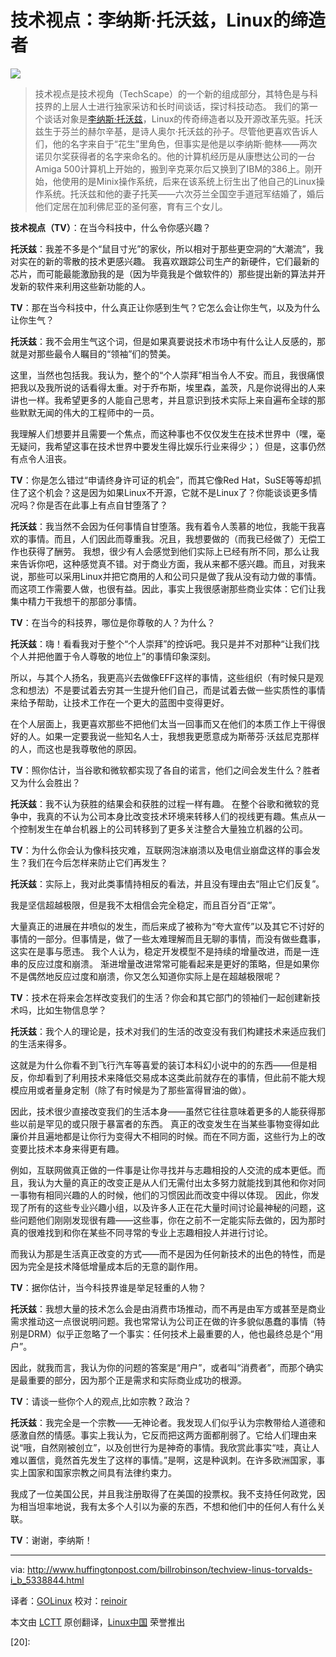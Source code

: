技术视点：李纳斯·托沃兹，Linux的缔造者
================================================================================
![](http://images.huffingtonpost.com/2012-06-27-techscapelogocolumn1.jpg)

> 技术视点是技术视角（TechScape）的一个新的组成部分，其特色是与科技界的上层人士进行独家采访和长时间谈话，探讨科技动态。
> 我们的第一个谈话对象是[李纳斯·托沃兹][1]，Linux的传奇缔造者以及开源改革先驱。托沃兹生于芬兰的赫尔辛基，是诗人奥尔·托沃兹的孙子。尽管他更喜欢告诉人们，他的名字来自于“花生”里角色，但事实是他是以李纳斯·鲍林——两次诺贝尔奖获得者的名字来命名的。他的计算机经历是从康懋达公司的一台Amiga 500计算机上开始的，搬到辛克莱尔后又换到了IBM的386上。刚开始，他使用的是Minix操作系统，后来在该系统上衍生出了他自己的Linux操作系统。托沃兹和他的妻子托芙——六次芬兰全国空手道冠军结婚了，婚后他们定居在加利佛尼亚的圣何塞，育有三个女儿。

**技术视点（TV）**：在当今科技中，什么令你感兴趣？

**托沃兹**：我差不多是个“鼠目寸光”的家伙，所以相对于那些更空洞的“大潮流”，我对实在的新的零散的技术更感兴趣。
我喜欢跟踪公司生产的新硬件，它们最新的芯片，而可能最能激励我的是（因为毕竟我是个做软件的）那些提出新的算法并开发新的软件来利用这些新功能的人。

**TV**：那在当今科技中，什么真正让你感到生气？它怎么会让你生气，以及为什么让你生气？

**托沃兹**：我不会用生气这个词，但是如果真要说技术市场中有什么让人反感的，那就是对那些最令人瞩目的“领袖”们的赞美。

这里，当然也包括我。我认为，整个的“个人崇拜”相当令人不安。而且，我很痛恨把我以及我所说的话看得太重。对于乔布斯，埃里森，盖茨，凡是你说得出的人来讲也一样。我希望更多的人能自己思考，并且意识到技术实际上来自遍布全球的那些默默无闻的伟大的工程师中的一员。

我理解人们想要并且需要一个焦点，而这种事也不仅仅发生在技术世界中（嘿，毫无疑问，我希望这事在技术世界中要发生得比娱乐行业来得少；）但是，这事仍然有点令人沮丧。

**TV**：你是怎么错过“申请终身许可证的机会”，而其它像Red Hat，SuSE等等却抓住了这个机会？这是因为如果Linux不开源，它就不是Linux了？你能谈谈更多情况吗？你是否在此事上有点自甘堕落了？

**托沃兹**：我当然不会因为任何事情自甘堕落。我有着令人羡慕的地位，我能干我喜欢的事情。而且，人们因此而尊重我。况且，我想要做的（而我已经做了）无偿工作也获得了酬劳。
我想，很少有人会感觉到他们实际上已经有所不同，那么让我来告诉你吧，这种感觉真不错。对于商业方面，我从来都不感兴趣。而且，对我来说，那些可以采用Linux并把它商用的人和公司只是做了我从没有动力做的事情。而这项工作需要人做，也很有益。因此，事实上我很感谢那些商业实体：它们让我集中精力干我想干的那部分事情。

**TV**：在当今的科技界，哪位是你尊敬的人？为什么？

**托沃兹**：嗨！看看我对于整个“个人崇拜”的控诉吧。我只是并不对那种“让我们找个人并把他置于令人尊敬的地位上”的事情印象深刻。

所以，与其个人扬名，我更高兴去做像EFF这样的事情，这些组织（有时候只是观念和想法）不是要试着去穷其一生提升他们自己，而是试着去做一些实质性的事情来给予帮助，让技术工作在一个更大的蓝图中变得更好。

在个人层面上，我更喜欢那些不把他们太当一回事而又在他们的本质工作上干得很好的人。如果一定要我说一些知名人士，我想我更愿意成为斯蒂芬·沃兹尼克那样的人，而这也是我尊敬他的原因。

**TV**：照你估计，当谷歌和微软都实现了各自的诺言，他们之间会发生什么？胜者又为什么会胜出？

**托沃兹**：我不认为获胜的结果会和获胜的过程一样有趣。
在整个谷歌和微软的竞争中，我真的不认为公司本身比改变技术环境来转移人们的视线更有趣。焦点从一个控制发生在单台机器上的公司转移到了更多关注整合大量独立机器的公司。

**TV**：为什么你会认为像科技灾难，互联网泡沫崩溃以及电信业崩盘这样的事会发生？我们在今后怎样来防止它们再发生？

**托沃兹**：实际上，我对此类事情持相反的看法，并且没有理由去“阻止它们反复”。

我是坚信超越极限，但是我不太相信会完全稳定，而且百分百“正常”。

大量真正的进展在井喷似的发生，而后来成了被称为“夸大宣传”以及其它不讨好的事情的一部分。但事情是，做了一些太难理解而且无聊的事情，而没有做些蠢事，这实在是事与愿违。
我个人认为，稳定开发模型不是持续的增量改进，而是一连串的反应过度和崩溃。
渐进增量改进常常可能看起来是更好的策略，但是如果你不是偶然地反应过度和崩溃，你又怎么知道你实际上是在超越极限呢？

**TV**：技术在将来会怎样改变我们的生活？你会和其它部门的领袖们一起创建新技术吗，比如生物信息学？

**托沃兹**：我个人的理论是，技术对我们的生活的改变没有我们构建技术来适应我们的生活来得多。

这就是为什么你看不到飞行汽车等喜爱的装订本科幻小说中的的东西——但是相反，你却看到了利用技术来降低交易成本这类此前就存在的事情，但此前不能大规模应用或者量身定制（除了有时候是为了那些富得冒油的做）。

因此，技术很少直接改变我们的生活本身——虽然它往往意味着更多的人能获得那些以前是罕见的或只限于暴富者的东西。
真正的改变发生在当某些事物变得如此廉价并且遍地都是让你行为变得大不相同的时候。而在不同方面，这些行为上的改变要比技术本身来得更有趣。

例如，互联网做真正做的一件事是让你寻找并与志趣相投的人交流的成本更低。而且，我认为大量的真正的改变正是从人们无需付出太多努力就能找到其他和你对同一事物有相同兴趣的人的时候，他们的习惯因此而改变中得以体现。
因此，你发现了所有的这些专业兴趣小组，以及许多人正在花大量时间讨论最神秘的问题，这些问题他们刚刚发现很有趣——这些事，你在之前不一定能实际去做的，因为那时真的很难找到和你在某些不同寻常的专业上志趣相投人并进行讨论。

而我认为那是生活真正改变的方式——而不是因为任何新技术的出色的特性，而是因为完全是技术降低增量成本后的无意的副作用。

**TV**：据你估计，当今科技界谁是举足轻重的人物？

**托沃兹**：我想大量的技术怎么会是由消费市场推动，而不再是由军方或甚至是商业需求推动这一点很说明问题。我也常常认为公司正在做的许多貌似愚蠢的事情（特别是DRM）似乎正忽略了一个事实：任何技术上最重要的人，他也最终总是个“用户”。

因此，就我而言，我认为你的问题的答案是“用户”，或者叫“消费者”，而那个确实是最重要的部分，因为那个正是需求和实际商业成功的根源。

**TV**：请谈一些你个人的观点,比如宗教？政治？

**托沃兹**：我完全是一个宗教——无神论者。我发现人们似乎认为宗教带给人道德和感激自然的情感。事实上我认为，它反而把这两方面都削弱了。它给人们理由来说“哦，自然刚被创立”，以及创世行为是神奇的事情。我欣赏此事实“哇，真让人难以置信，竟然首先发生了这样的事情。”是啊，这是种讽刺。在许多欧洲国家，事实上国家和国家宗教之间具有法律约束力。

我成了一位美国公民，并且我注册取得了在美国的投票权。我不支持任何政党，因为相当坦率地说，我有太多个人引以为豪的东西，不想和他们中的任何人有什么关联。

**TV**：谢谢，李纳斯！

--------------------------------------------------------------------------------

via: http://www.huffingtonpost.com/billrobinson/techview-linus-torvalds-i_b_5338844.html

译者：[GOLinux](https://github.com/GOLinux) 校对：[reinoir](https://github.com/reinoir)

本文由 [LCTT](https://github.com/LCTT/TranslateProject) 原创翻译，[Linux中国](http://linux.cn/) 荣誉推出

[1]:http://en.wikipedia.org/wiki/Linus_Torvalds
[2]:
[3]:
[4]:
[5]:
[6]:
[7]:
[8]:
[9]:
[10]:
[11]:
[12]:
[13]:
[14]:
[15]:
[16]:
[17]:
[18]:
[19]:
[20]: